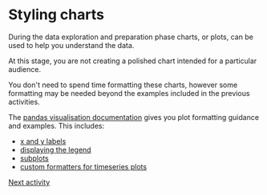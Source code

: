 # Styling charts

During the data exploration and preparation phase charts, or plots, can be used to help you understand the data.

At this stage, you are not creating a polished chart intended for a particular audience.

You don't need to spend time formatting these charts, however some formatting may be needed beyond the examples included
in the previous activities.

The [pandas visualisation documentation](https://pandas.pydata.org/docs/user_guide/visualization.html#plot-formatting)
gives you plot formatting guidance and examples. This includes:

- [x and y labels](https://pandas.pydata.org/docs/user_guide/visualization.html#controlling-the-labels)
- [displaying the legend](https://pandas.pydata.org/docs/user_guide/visualization.html#controlling-the-legend)
- [subplots](https://pandas.pydata.org/docs/user_guide/visualization.html#plot-formatting)
- [custom formatters for timeseries plots](https://pandas.pydata.org/docs/user_guide/visualization.html#custom-formatters-for-timeseries-plots)

[Next activity](3-6-lint.md)